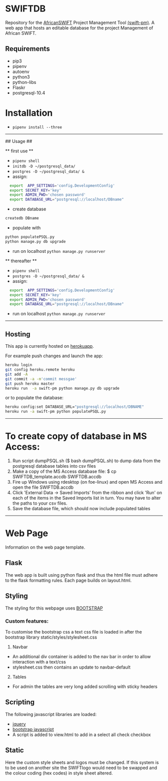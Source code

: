 # SWIFTDB

Repository for the [AfricanSWIFT](https://africanswift.org/) Project Management Tool [(swift-pm)](https://swift-pm.herokuapp.com/). A web app that hosts an editable
database for the project Management of African SWIFT.

## Requirements ##

* pip3
* pipenv
* autoenv
* python3
* python-libs
* Flaskr
* postgresql-10.4

# Installation

* `pipenv install --three`
<hr>
## Usage ##

** first use **
* `pipenv shell`
* `initdb -D ~/postgresql_data/`
* `postgres -D ~/postgresql_data/ &`
* assign:
```bash
  export  APP_SETTINGS='config.DevelopmentConfig'
  export SECRET_KEY='key'
  export ADMIN_PWD='chosen password'
  export DATABASE_URL="postgresql://localhost/DBname"
```
* create database
```bash
createdb DBname
```
* populate with
```bash
python populatePSQL.py
python manage.py db upgrade
```
* run on localhost `python manage.py runserver`

** thereafter **
* `pipenv shell`
* `postgres -D ~/postgresql_data/ &`
* assign:
```bash
  export  APP_SETTINGS='config.DevelopmentConfig'
  export SECRET_KEY='key'
  export ADMIN_PWD='chosen password'
  export DATABASE_URL="postgresql://localhost/DBname"
```
* run on localhost `python manage.py runserver`

<hr>

## Hosting ##

This app is currently hosted on [herokuapp](https://www.heroku.com/).

For example push changes and launch the app:

```bash
heroku login
git config heroku.remote heroku
git add -A
git commit -a -m'commit messgae'
git push heroku master
heroku run  -a swift-pm python manage.py db upgrade
```

or to populate the database:

```bash
heroku config:set DATABASE_URL="postgresql://localhost/DBNAME"
heroku run -a swift-pm python populatePSQL.py
```
<hr>

# To create copy of database in MS Access:

1. Run script dumpPSQL.sh ($ bash dumpPSQL.sh) to dump data from
   the postgresql database tables into csv files
2. Make a copy of the MS Access database file:
   $ cp SWIFTDB_template.accdb SWIFTDB.accdb
3. Fire up Windows using rdesktop (on foe-linux) and open MS Access
   and open the file SWIFTDB.accdb
4. Click 'External Data -> Saved Imports' from the ribbon and click
   'Run' on each of the items in the Saved Imports list in turn.
   You may have to alter the paths to your csv files.
5. Save the database file, which should now include populated tables

<hr>

# Web Page #

Information on the web page template.

## Flask ##

The web app is built using python flask and thus the html file must adhere to the flask formatting rules. Each page builds on layout.html.

## Styling ##
The styling for this webpage uses [BOOTSTRAP](https://getbootstrap.com/docs/3.3/)

### Custom features: ####
To customise the bootstrap css a text css file is loaded in after the bootstrap library static/styles/stylesheet.css

1. Navbar
  * An additional div container is added to the nav bar in order to allow interaction with a text/css
  * stylesheet.css then contains an update to navbar-default
2. Tables
  * For admin the tables are very long added scrolling with sticky headers

## Scripting ##
The following javascript libraries are loaded:
* [jquery](https://api.jquery.com/jquery.ajax/)
* [bootstrap javascript](https://getbootstrap.com/docs/3.3/javascript/)
* A script is added to view.html to add in a select all check checkbox

## Static ##

Here the custom style sheets and logos must be changed. If this system is to be used on another site the SWIFTlogo would need to be swapped and the colour coding (hex codes) in style sheet altered.
